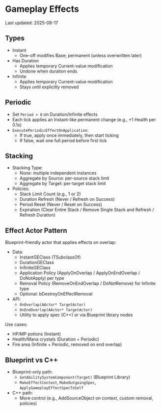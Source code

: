 # Gameplay Effects

Last updated: 2025-08-17

## Types

- Instant
  - One-off modifies Base; permanent (unless overwritten later)
- Has Duration
  - Applies temporary Current-value modification
  - Undone when duration ends
- Infinite
  - Applies temporary Current-value modification
  - Stays until explicitly removed

## Periodic

- Set `Period > 0` on Duration/Infinite effects
- Each tick applies an Instant-like permanent change (e.g., +1 Health per 0.1s)
- `ExecutePeriodicEffectOnApplication`:
  - If true, apply once immediately, then start ticking
  - If false, wait one full period before first tick

## Stacking

- Stacking Type:
  - None: multiple independent instances
  - Aggregate by Source: per-source stack limit
  - Aggregate by Target: per-target stack limit
- Policies:
  - Stack Limit Count (e.g., 1 or 2)
  - Duration Refresh (Never / Refresh on Success)
  - Period Reset (Never / Reset on Success)
  - Expiration (Clear Entire Stack / Remove Single Stack and Refresh / Refresh Duration)

## Effect Actor Pattern

Blueprint-friendly actor that applies effects on overlap:

- Data:
  - InstantGEClass (TSubclassOf<UGameplayEffect>)
  - DurationGEClass
  - InfiniteGEClass
  - Application Policy (ApplyOnOverlap / ApplyOnEndOverlap / DoNotApply) per type
  - Removal Policy (RemoveOnEndOverlap / DoNotRemove) for Infinite type
  - Optional: bDestroyOnEffectRemoval
- API:
  - `OnOverlap(AActor* TargetActor)`
  - `OnEndOverlap(AActor* TargetActor)`
  - Utility to apply spec (C++) or via Blueprint library nodes

Use cases:
- HP/MP potions (Instant)
- Health/Mana crystals (Duration + Periodic)
- Fire area (Infinite + Periodic, removed on end overlap)

## Blueprint vs C++

- Blueprint-only path:
  - `GetAbilitySystemComponent(Target)` (Blueprint Library)
  - `MakeEffectContext`, `MakeOutgoingSpec`, `ApplyGameplayEffectSpecToSelf`
- C++ path:
  - More control (e.g., AddSourceObject on context, custom removal, policies)